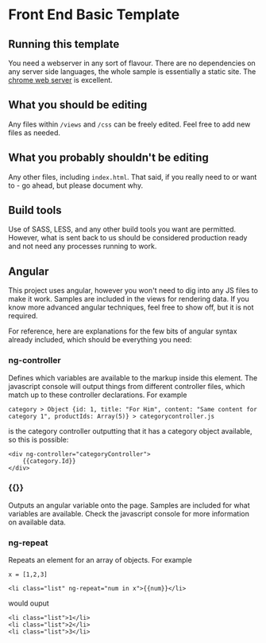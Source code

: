 # Front End Basic Template

## Running this template
You need a webserver in any sort of flavour. There are no dependencies on any server side languages, the whole sample is essentially a static site. The [chrome web server](https://chrome.google.com/webstore/detail/web-server-for-chrome/ofhbbkphhbklhfoeikjpcbhemlocgigb?hl=en) is excellent.

## What you should be editing
Any files within `/views` and `/css` can be freely edited. Feel free to add new files as needed.

## What you probably shouldn't be editing
Any other files, including `index.html`. That said, if you really need to or want to - go ahead, but please document why.

## Build tools
Use of SASS, LESS, and any other build tools you want are permitted. However, what is sent back to us should be considered production ready and not need any processes running to work.

## Angular
This project uses angular, however you won't need to dig into any JS files to make it work. Samples are included in the views for rendering data. If you know more advanced angular techniques, feel free to show off, but it is not required.

For reference, here are explanations for the few bits of angular syntax already included, which should be everything you need:

### ng-controller
Defines which variables are available to the markup inside this element. The javascript console will output things from different controller files, which match up to these controller declarations. For example

`category > Object {id: 1, title: "For Him", content: "Same content for category 1", productIds: Array(5)} > categorycontroller.js`

is the category controller outputting that it has a category object available, so this is possible:

```
<div ng-controller="categoryController">
	{{category.Id}}
</div>
```

### {{}}
Outputs an angular variable onto the page. Samples are included for what variables are available. Check the javascript console for more information on available data.

### ng-repeat
Repeats an element for an array of objects. For example

```
x = [1,2,3]
```
```
<li class="list" ng-repeat="num in x">{{num}}</li>
```

would ouput

```
<li class="list">1</li>
<li class="list">2</li>
<li class="list">3</li>

```